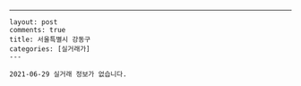 ---
    layout: post
    comments: true
    title: 서울특별시 강동구
    categories: [실거래가]
    ---

    2021-06-29 실거래 정보가 없습니다.

    